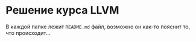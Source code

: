 # Решение курса LLVM 

В каждой папке лежит `README.md` файл, возможно он как-то пояснит то, что происходит...